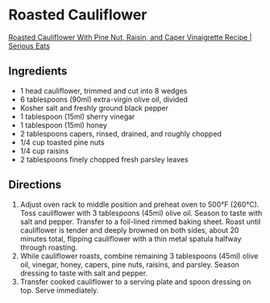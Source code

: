# Roasted Cauliflower

[Roasted Cauliflower With Pine Nut, Raisin, and Caper Vinaigrette Recipe \| Serious Eats](https://www.seriouseats.com/recipes/2013/12/print/roasted-cauliflower-pine-nut-raisin-caper-food-lab-recipe.html)

## **Ingredients**

- 1 head cauliflower, trimmed and cut into 8 wedges
- 6 tablespoons (90ml) extra-virgin olive oil, divided
- Kosher salt and freshly ground black pepper
- 1 tablespoon (15ml) sherry vinegar
- 1 tablespoon (15ml) honey
- 2 tablespoons capers, rinsed, drained, and roughly chopped
- 1/4 cup toasted pine nuts
- 1/4 cup raisins
- 2 tablespoons finely chopped fresh parsley leaves

## **Directions**

1. Adjust oven rack to middle position and preheat oven to 500°F (260°C). Toss cauliflower with 3 tablespoons (45ml) olive oil. Season to taste with salt and pepper. Transfer to a foil-lined rimmed baking sheet. Roast until cauliflower is tender and deeply browned on both sides, about 20 minutes total, flipping cauliflower with a thin metal spatula halfway through roasting.
2. While cauliflower roasts, combine remaining 3 tablespoons (45ml) olive oil, vinegar, honey, capers, pine nuts, raisins, and parsley. Season dressing to taste with salt and pepper.
3. Transfer cooked cauliflower to a serving plate and spoon dressing on top. Serve immediately.

